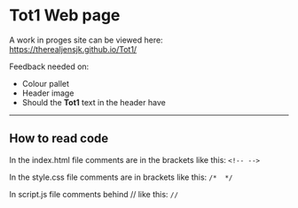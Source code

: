 # Tot1 Web page
A work in proges site can be viewed here: https://therealjensjk.github.io/Tot1/

Feedback needed on:
- Colour pallet
- Header image
- Should the **Tot1** text in the header have 


---
## How to read code

In the index.html file comments are in the brackets like this:
` <!-- --> `

In the style.css file comments are in brackets like this: 
` /*  */ `

In script.js file comments behind // like this:
` // `